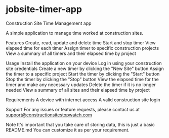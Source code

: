 # jobsite-timer-app
Construction Site Time Management app

A simple application to manage time worked at construction sites.

Features
Create, read, update and delete time
Start and stop timer
View elapsed time for each timer
Assign timer to specific construction projects
View a summary of all timers and their elapsed time by project

Usage
Install the application on your device
Log in using your construction site credentials
Create a new timer by clicking the "New Site" button
Assign the timer to a specific project
Start the timer by clicking the "Start" button
Stop the timer by clicking the "Stop" button
View the elapsed time for the timer and make any necessary updates
Delete the timer if it is no longer needed
View a summary of all sites and their elapsed time by project

Requirements
A device with internet access
A valid construction site login

Support
For any issues or feature requests, please contact us at support@constructionsitestopwatch.com

Note
It's important that you take care of storing data, this is just a basic README.md
You can customize it as per your requirement.
